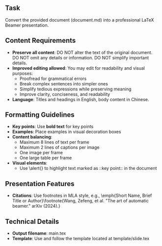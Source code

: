 ## Task
Convert the provided document (document.md) into a professional LaTeX Beamer presentation.

## Content Requirements
- **Preserve all content**: DO NOT alter the text of the original document. DO NOT omit any details or information. DO NOT simplify important details.
- **Improved editing allowed**: You may edit for readability and visual purposes:
  - Proofread for grammatical errors
  - Break complex sentences into simpler ones
  - Simplify tedious expressions while preserving meaning
  - Improve clarity, conciseness, and readability
- **Language**: Titles and headings in English, body content in Chinese.

## Formatting Guidelines
- **Key points**: Use **bold text** for key points
- **Examples**: Place examples in visual decoration boxes
- **Content balancing**: 
  - Maximum 8 lines of text per frame
  - Maximum 2 lines of captions per image
  - One image per frame
  - One large table per frame
- **Visual elements**:
  - Use \alert{} to highlight text marked as ::key point:: in the document

## Presentation Features
- **Citations**: Use footnotes in MLA style, e.g., \emph{Short Name, Brief Title or Author}\footnote{Wang, Zefeng, et al. "The art of automatic beamer." arXiv (2024).}

## Technical Details
- **Output filename**: main.tex
- **Template**: Use and follow the template located at template/slide.tex